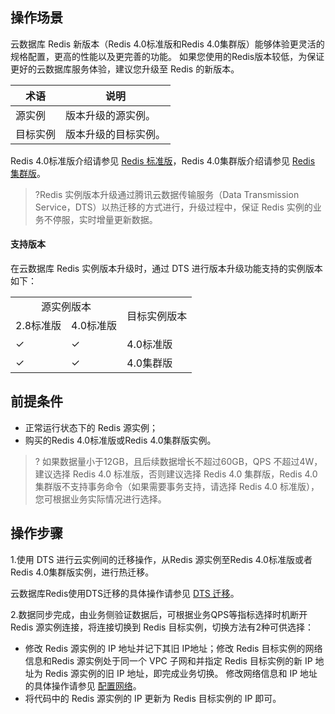 
## 操作场景

云数据库 Redis 新版本（Redis 4.0标准版和Redis 4.0集群版）能够体验更灵活的规格配置，更高的性能以及更完善的功能。
如果您使用的Redis版本较低，为保证更好的云数据库服务体验，建议您升级至 Redis 的新版本。

| 术语 | 说明 | 
|---------|---------|
| 源实例 | 版本升级的源实例。 | 
| 目标实例 | 版本升级的目标实例。 | 

Redis 4.0标准版介绍请参见 [Redis 标准版](https://cloud.tencent.com/document/product/239/36151)，Redis 4.0集群版介绍请参见 [Redis 集群版](https://cloud.tencent.com/document/product/239/18336)。


>?Redis 实例版本升级通过腾讯云数据传输服务（Data Transmission Service，DTS）以热迁移的方式进行，升级过程中，保证 Redis 实例的业务不停服，实时增量更新数据。

#### 支持版本
在云数据库 Redis 实例版本升级时，通过 DTS 进行版本升级功能支持的实例版本如下：
    <table>
    <tr>
    <td colspan=2 align=center>源实例版本</td>
    <td rowspan=2 align=cente>目标实例版本</td>
    </tr>
    <tr>
    <td>2.8标准版</td>
    <td>4.0标准版</td>
    </tr>
    <tr>
    <td>✓</td>
    <td>✓</td>
    <td>4.0标准版</td>
    </tr>
    <tr>
    <td>✓</td>
    <td>✓</td>
    <td>4.0集群版</td>
    </tr>
    </table>

## 前提条件
- 正常运行状态下的 Redis 源实例；
- 购买的Redis 4.0标准版或Redis 4.0集群版实例。
>? 如果数据量小于12GB，且后续数据增长不超过60GB，QPS 不超过4W，建议选择 Redis 4.0 标准版，否则建议选择  Redis 4.0 集群版，Redis 4.0 集群版不支持事务命令（如果需要事务支持，请选择 Redis 4.0 标准版），您可根据业务实际情况进行选择。

## 操作步骤
1.使用 DTS 进行云实例间的迁移操作，从Redis 源实例至Redis 4.0标准版或者Redis 4.0集群版实例，进行热迁移。

云数据库Redis使用DTS迁移的具体操作请参见 [DTS 迁移](https://cloud.tencent.com/document/product/239/31958)。

2.数据同步完成，由业务侧验证数据后，可根据业务QPS等指标选择时机断开 Redis 源实例连接，将连接切换到 Redis 目标实例，切换方法有2种可供选择：
- 修改 Redis 源实例的 IP 地址并记下其旧 IP地址；修改 Redis 目标实例的网络信息和Redis 源实例处于同一个 VPC 子网和并指定 Redis 目标实例的新 IP 地址为 Redis 源实例的旧 IP 地址，即完成业务切换。
修改网络信息和 IP 地址的具体操作请参见 [配置网络](https://cloud.tencent.com/document/product/239/30910)。
- 将代码中的 Redis 源实例的 IP 更新为 Redis 目标实例的 IP 即可。
